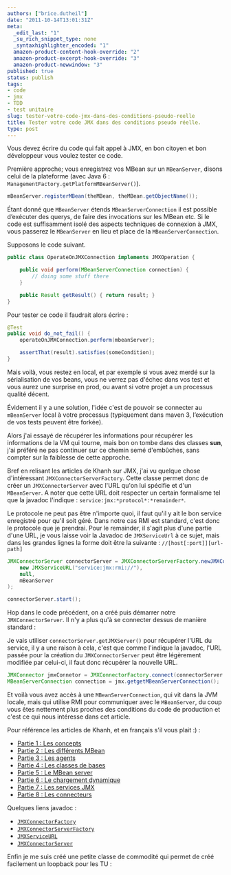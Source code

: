 ```yaml
---
authors: ["brice.dutheil"]
date: "2011-10-14T13:01:31Z"
meta:
  _edit_last: "1"
  _su_rich_snippet_type: none
  _syntaxhighlighter_encoded: "1"
  amazon-product-content-hook-override: "2"
  amazon-product-excerpt-hook-override: "3"
  amazon-product-newwindow: "3"
published: true
status: publish
tags:
- code
- jmx
- TDD
- test unitaire
slug: tester-votre-code-jmx-dans-des-conditions-pseudo-reelle
title: Tester votre code JMX dans des conditions pseudo réelle.
type: post
---
```

Vous devez écrire du code qui fait appel à JMX, en bon citoyen et bon développeur vous voulez tester ce code.

Première approche; vous enregistrez vos MBean sur un `MBeanServer`, disons celui de la plateforme (avec Java 6 : `ManagementFactory.getPlatformMBeanServer()`).

```java
mBeanServer.registerMBean(theMBean, theMBean.getObjectName());
```

Étant donné que `MBeanServer` étends `MBeanServerConnection` il est possible d’exécuter des querys, de faire des invocations sur les MBean etc. Si le code est suffisamment isolé des aspects techniques de connexion à JMX, vous passerez le `MBeanServer` en lieu et place de la `MBeanServerConnection`.

Supposons le code suivant.

```java
public class OperateOnJMXConnection implements JMXOperation {

    public void perform(MBeanServerConnection connection) {
        // doing some stuff there
    }

    public Result getResult() { return result; }
}
```

Pour tester ce code il faudrait alors écrire :

```java
@Test
public void do_not_fail() {
    operateOnJMXConnection.perform(mbeanServer);

    assertThat(result).satisfies(someCondition);
}
```

Mais voilà, vous restez en local, et par exemple si vous avez merdé sur la sérialisation de vos beans, vous ne verrez pas d'échec dans vos test et vous aurez une surprise en prod, ou avant si votre projet a un processus qualité décent.

Évidement il y a une solution, l'idée c'est de pouvoir se connecter au `mBeanServer` local à votre processus (typiquement dans maven 3, l’exécution de vos tests peuvent être forkée).

Alors j'ai essayé de récupérer les informations pour récupérer les informations de la VM qui tourne, mais bon on tombe dans des classes **sun**, j'ai préféré ne pas continuer sur ce chemin semé d'embûches, sans compter sur la faiblesse de cette approche.

Bref en relisant les articles de Khanh sur JMX, j'ai vu quelque chose d'intéressant `JMXConnectorServerFactory`. Cette classe permet donc de créer un `JMXConnectorServer` avec l'URL qu'on lui spécifie et d'un `MBeanServer`. A noter que cette URL doit respecter un certain formalisme tel que la javadoc l'indique : `service:jmx:*protocol*:*remainder*`.

Le protocole ne peut pas être n'importe quoi, il faut qu'il y ait le bon service enregistré pour qu'il soit géré. Dans notre cas RMI est standard, c'est donc le protocole que je prendrai. Pour le remainder, il s'agit plus d'une partie d'une URL, je vous laisse voir la Javadoc de `JMXServiceUrl` à ce sujet, mais dans les grandes lignes la forme doit être la suivante : `//[host[:port]][url-path]`

```java
JMXConnectorServer connectorServer = JMXConnectorServerFactory.newJMXConnectorServer(
    new JMXServiceURL("service:jmx:rmi://"),
    null,
    mBeanServer
);

connectorServer.start();
```

Hop dans le code précédent, on a créé puis démarrer notre `JMXConnectorServer`. Il n'y a plus qu'à se connecter dessus de manière standard :

Je vais utiliser `connectorServer.getJMXServer()` pour récupérer l'URL du service, il y a une raison à cela, c'est que comme l'indique la javadoc, l'URL passée pour la création du `JMXConnectorServer` peut être légèrement modifiée par celui-ci, il faut donc récupérer la nouvelle URL.</p>

```java
JMXConnector jmxConnetor = JMXConnectorFactory.connect(connectorServer.getJMXServiceUrl());
MBeanServerConnection connection = jmx.getgetMBeanServerConnection();
```

Et voilà vous avez accès à une `MBeanServerConnection`, qui vit dans la JVM locale, mais qui utilise RMI pour communiquer avec le `MBeanServer`, du coup vous êtes nettement plus proches des conditions du code de production et c'est ce qui nous intéresse dans cet article.

Pour référence les articles de Khanh, et en français s'il vous plait :) :

* [Partie 1 : Les concepts](http://jetoile.blogspot.com/2010/10/jmx-pour-les-nuls-les-concepts-partie-1.html)
* [Partie 2 : Les différents MBean](http://jetoile.blogspot.com/2010/11/jmx-pour-les-nuls-les-differents-mbeans.html)
* [Partie 3 : Les agents](http://jetoile.blogspot.com/2010/11/jmx-pour-les-nuls-les-agents-jmx-partie.html)
* [Partie 4 : Les classes de bases](http://jetoile.blogspot.com/2010/11/jmx-pour-les-nuls-les-classes-de-base.html)
* [Partie 5 : Le MBean server](http://jetoile.blogspot.com/2010/11/jmx-pour-les-nuls-le-mbean-server.html)
* [Partie 6 : Le chargement dynamique](http://jetoile.blogspot.com/2010/12/jmx-pour-les-nuls-chargement-dynamique.html)
* [Partie 7 : Les services JMX](http://jetoile.blogspot.com/2010/12/jmx-pour-les-nuls-les-services-jmx.html)
* [Partie 8 : Les connecteurs](http://jetoile.blogspot.com/2010/12/jmx-pour-les-nuls-les-connecteurs.html)

Quelques liens javadoc :


* [`JMXConnectorFactory`](http://download.oracle.com/javase/6/docs/api/javax/management/remote/JMXConnectorFactory.html)
* [`JMXConnectorServerFactory`](http://download.oracle.com/javase/6/docs/api/javax/management/remote/JMXConnectorServerFactory.html)
* [`JMXServiceURL`](http://download.oracle.com/javase/6/docs/api/javax/management/remote/JMXServiceURL.html)
* [`JMXConnectorServer`](http://download.oracle.com/javase/6/docs/api/javax/management/remote/JMXConnectorServer.html)

Enfin je me suis créé une petite classe de commodité qui permet de créé facilement un loopback pour les TU :
